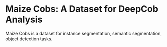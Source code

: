 # Maize Cobs: A Dataset for DeepCob Analysis

Maize Cobs is a dataset for instance segmentation, semantic segmentation, object detection tasks.